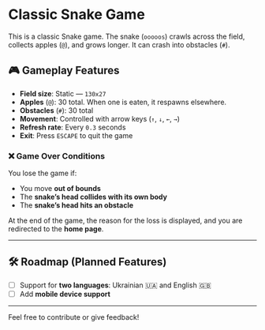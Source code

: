 # Classic Snake Game

This is a classic Snake game. The snake (`ooooos`) crawls across the field, collects apples (`@`), and grows longer. It can crash into obstacles (`#`).

## 🎮 Gameplay Features

- **Field size**: Static — `130x27`
- **Apples** (`@`): 30 total. When one is eaten, it respawns elsewhere.
- **Obstacles** (`#`): 30 total
- **Movement**: Controlled with arrow keys (`↑`, `↓`, `←`, `→`)
- **Refresh rate**: Every `0.3` seconds
- **Exit**: Press `ESCAPE` to quit the game

### ❌ Game Over Conditions

You lose the game if:

- You move **out of bounds**
- The **snake’s head collides with its own body**
- The **snake’s head hits an obstacle**

At the end of the game, the reason for the loss is displayed, and you are redirected to the **home page**.

---

## 🛠️ Roadmap (Planned Features)

- [ ] Support for **two languages**: Ukrainian 🇺🇦 and English 🇬🇧
- [ ] Add **mobile device support**

---

Feel free to contribute or give feedback!
